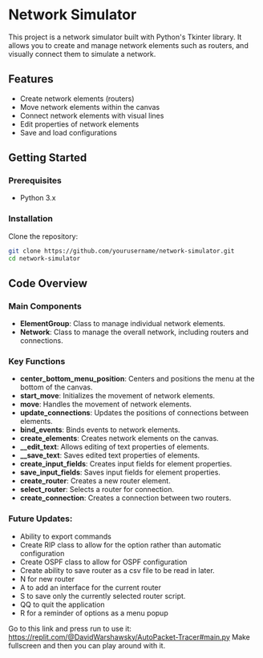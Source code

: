 # Network Simulator

This project is a network simulator built with Python's Tkinter library. It allows you to create and manage network elements such as routers, and visually connect them to simulate a network.

## Features

- Create network elements (routers)
- Move network elements within the canvas
- Connect network elements with visual lines
- Edit properties of network elements
- Save and load configurations

## Getting Started

### Prerequisites

- Python 3.x

### Installation

Clone the repository:
```bash
git clone https://github.com/yourusername/network-simulator.git
cd network-simulator
```

## Code Overview

### Main Components

- **ElementGroup**: Class to manage individual network elements.
- **Network**: Class to manage the overall network, including routers and connections.

### Key Functions
- **center_bottom_menu_position**: Centers and positions the menu at the bottom of the canvas.
- **start_move**: Initializes the movement of network elements.
- **move**: Handles the movement of network elements.
- **update_connections**: Updates the positions of connections between elements.
- **bind_events**: Binds events to network elements.
- **create_elements**: Creates network elements on the canvas.
- **__edit_text**: Allows editing of text properties of elements.
- **__save_text**: Saves edited text properties of elements.
- **create_input_fields**: Creates input fields for element properties.
- **save_input_fields**: Saves input fields for element properties.
- **create_router**: Creates a new router element.
- **select_router**: Selects a router for connection.
- **create_connection**: Creates a connection between two routers.


### Future Updates:
- Ability to export commands
- Create RIP class to allow for the option rather than automatic configuration
- Create OSPF class to allow for OSPF configuration
- Create ability to save router as a csv file to be read in later.
- N for new router
- A to add an interface for the current router
- S to save only the currently selected router script.
- QQ to quit the application
- R for a reminder of options as a menu popup

Go to this link and press run to use it: https://replit.com/@DavidWarshawsky/AutoPacket-Tracer#main.py
Make fullscreen and then you can play around with it. 
